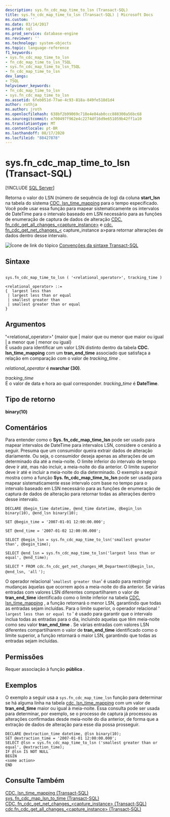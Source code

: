 ```yaml
---
description: sys.fn_cdc_map_time_to_lsn (Transact-SQL)
title: sys.fn_cdc_map_time_to_lsn (Transact-SQL) | Microsoft Docs
ms.custom: ''
ms.date: 03/14/2017
ms.prod: sql
ms.prod_service: database-engine
ms.reviewer: ''
ms.technology: system-objects
ms.topic: language-reference
f1_keywords:
- sys.fn_cdc_map_time_to_lsn
- fn_cdc_map_time_to_lsn_TSQL
- sys.fn_cdc_map_time_to_lsn_TSQL
- fn_cdc_map_time_to_lsn
dev_langs:
- TSQL
helpviewer_keywords:
- fn_cdc_map_time_to_lsn
- sys.fn_cdc_map_time_to_lsn
ms.assetid: 6feb051d-77ae-4c93-818a-849fe518d1d4
author: rothja
ms.author: jroth
ms.openlocfilehash: 638bf2b99069c718e4e84ab0ccc888300a56bc68
ms.sourcegitcommit: e700497f962e4c2274df16d9e651059b42ff1a10
ms.translationtype: MT
ms.contentlocale: pt-BR
ms.lasthandoff: 08/17/2020
ms.locfileid: "88427878"
---
```

# <a name="sysfn_cdc_map_time_to_lsn-transact-sql"></a>sys.fn_cdc_map_time_to_lsn (Transact-SQL)
[!INCLUDE [SQL Server](../../includes/applies-to-version/sqlserver.md)]

  Retorna o valor do LSN (número de sequência de log) da coluna **start_lsn** na tabela do sistema [CDC. lsn_time_mapping](../../relational-databases/system-tables/cdc-lsn-time-mapping-transact-sql.md) para o tempo especificado. Você pode usar essa função para mapear sistematicamente os intervalos de DateTime para o intervalo baseado em LSN necessário para as funções de enumeração de captura de dados de alteração [CDC. fn_cdc_get_all_changes_<capture_instance>](../../relational-databases/system-functions/cdc-fn-cdc-get-all-changes-capture-instance-transact-sql.md) e [cdc. fn_cdc_get_net_changes_<](../../relational-databases/system-functions/cdc-fn-cdc-get-net-changes-capture-instance-transact-sql.md) capture_instance a>para retornar alterações de dados dentro desse intervalo.  
  
 ![Ícone de link do tópico](../../database-engine/configure-windows/media/topic-link.gif "Ícone de link do tópico") [Convenções da sintaxe Transact-SQL](../../t-sql/language-elements/transact-sql-syntax-conventions-transact-sql.md)  
  
## <a name="syntax"></a>Sintaxe  
  
```  
  
sys.fn_cdc_map_time_to_lsn ( '<relational_operator>', tracking_time )  
  
<relational_operator> ::=  
{  largest less than  
 | largest less than or equal  
 | smallest greater than  
 | smallest greater than or equal  
}  
```  
  
## <a name="arguments"></a>Argumentos  
 **'**<relational_operator>**'** {maior que \| maior que ou menor que maior ou igual \| a menor que \| menor ou igual}  
 É usado para identificar um valor LSN distinto dentro da tabela **CDC. lsn_time_mapping** com um **tran_end_time** associado que satisfaça a relação em comparação com o valor de *tracking_time* .  
  
 *relational_operator* é **nvarchar (30)**.  
  
 *tracking_time*  
 É o valor de data e hora ao qual corresponder. *tracking_time* é **DateTime**.  
  
## <a name="return-type"></a>Tipo de retorno  
 **binary(10)**  
  
## <a name="remarks"></a>Comentários  
 Para entender como o **Sys. fn_cdc_map_time_lsn** pode ser usado para mapear intervalos de DateTime para intervalos LSN, considere o cenário a seguir. Presuma que um consumidor queira extrair dados de alteração diariamente. Ou seja, o consumidor deseja apenas as alterações de um determinado dia até a meia-noite. O limite inferior do intervalo de tempo deve ir até, mas não incluir, a meia-noite do dia anterior. O limite superior deve ir até e incluir a meia-noite do dia determinado. O exemplo a seguir mostra como a função **Sys. fn_cdc_map_time_to_lsn** pode ser usada para mapear sistematicamente esse intervalo com base no tempo para o intervalo baseado em LSN necessário para as funções de enumeração de captura de dados de alteração para retornar todas as alterações dentro desse intervalo.  
  
 `DECLARE @begin_time datetime, @end_time datetime, @begin_lsn binary(10), @end_lsn binary(10);`  
  
 `SET @begin_time = '2007-01-01 12:00:00.000';`  
  
 `SET @end_time = '2007-01-02 12:00:00.000';`  
  
 `SELECT @begin_lsn = sys.fn_cdc_map_time_to_lsn('smallest greater than', @begin_time);`  
  
 `SELECT @end_lsn = sys.fn_cdc_map_time_to_lsn('largest less than or equal', @end_time);`  
  
 `SELECT * FROM cdc.fn_cdc_get_net_changes_HR_Department(@begin_lsn, @end_lsn, 'all` `');`  
  
 O operador relacional '`smallest greater than`' é usado para restringir mudanças àquelas que ocorrem após a meia-noite do dia anterior. Se várias entradas com valores LSN diferentes compartilharem o valor de **tran_end_time** identificado como o limite inferior na tabela [CDC. lsn_time_mapping](../../relational-databases/system-tables/cdc-lsn-time-mapping-transact-sql.md) , a função retornará o menor LSN, garantindo que todas as entradas sejam incluídas. Para o limite superior, o operador relacional ' `largest less than or equal to` ' é usado para garantir que o intervalo inclua todas as entradas para o dia, incluindo aquelas que têm meia-noite como seu valor **tran_end_time** . Se várias entradas com valores LSN diferentes compartilharem o valor de **tran_end_time** identificado como o limite superior, a função retornará o maior LSN, garantindo que todas as entradas sejam incluídas.  
  
## <a name="permissions"></a>Permissões  
 Requer associação à função **pública** .  
  
## <a name="examples"></a>Exemplos  
 O exemplo a seguir usa a `sys.fn_cdc_map_time_lsn` função para determinar se há alguma linha na tabela [cdc. lsn_time_mapping](../../relational-databases/system-tables/cdc-lsn-time-mapping-transact-sql.md) com um valor de **tran_end_time** maior ou igual à meia-noite. Essa consulta pode ser usada para determinar, por exemplo, se o processo de captura já processou as alterações confirmadas desde meia-noite do dia anterior, de forma que a extração de dados de alteração para esse dia possa prosseguir.  
  
```  
DECLARE @extraction_time datetime, @lsn binary(10);  
SET @extraction_time = '2007-01-01 12:00:00.000';  
SELECT @lsn = sys.fn_cdc_map_time_to_lsn ('smallest greater than or equal', @extraction_time);  
IF @lsn IS NOT NULL  
BEGIN  
<some action>  
END  
```  
  
## <a name="see-also"></a>Consulte Também  
 [CDC. lsn_time_mapping &#40;Transact-SQL&#41;](../../relational-databases/system-tables/cdc-lsn-time-mapping-transact-sql.md)   
 [sys. fn_cdc_map_lsn_to_time &#40;Transact-SQL&#41;](../../relational-databases/system-functions/sys-fn-cdc-map-lsn-to-time-transact-sql.md)   
 [CDC. fn_cdc_get_net_changes_&#60;capture_instance&#62; &#40;Transact-SQL&#41;](../../relational-databases/system-functions/cdc-fn-cdc-get-net-changes-capture-instance-transact-sql.md)   
 [cdc.fn_cdc_get_all_changes_&#60;capture_instance&#62;  &#40;Transact-SQL&#41;](../../relational-databases/system-functions/cdc-fn-cdc-get-all-changes-capture-instance-transact-sql.md)  
  
  
